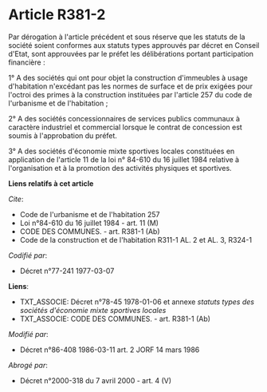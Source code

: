 # Article R381-2

Par dérogation à l'article précédent et sous réserve que les statuts de la société soient conformes aux statuts types
approuvés par décret en Conseil d'Etat, sont approuvées par le préfet les délibérations portant participation financière :

1° A des sociétés qui ont pour objet la construction d'immeubles à usage d'habitation n'excédant pas les normes de surface et
de prix exigées pour l'octroi des primes à la construction instituées par l'article 257 du code de l'urbanisme et de
l'habitation ;

2° A des sociétés concessionnaires de services publics communaux à caractère industriel et commercial lorsque le contrat de
concession est soumis à l'approbation du préfet.

3° A des sociétés d'économie mixte sportives locales constituées en application de l'article 11 de la loi n° 84-610 du 16
juillet 1984 relative à l'organisation et à la promotion des activités physiques et sportives.

**Liens relatifs à cet article**

_Cite_:

  - Code de l'urbanisme et de l'habitation 257
  - Loi n°84-610 du 16 juillet 1984 - art. 11 (M)
  - CODE DES COMMUNES. - art. R381-1 (Ab)
  - Code de la construction et de l'habitation R311-1 AL. 2 et AL. 3, R324-1

_Codifié par_:

  - Décret n°77-241 1977-03-07

**Liens**:

  - TXT_ASSOCIE: Décret n°78-45 1978-01-06 et annexe *statuts types des sociétés d'économie mixte sportives locales*
  - TXT_ASSOCIE: CODE DES COMMUNES. - art. R381-1 (Ab)

_Modifié par_:

  - Décret n°86-408 1986-03-11 art. 2 JORF 14 mars 1986

_Abrogé par_:

  - Décret n°2000-318 du 7 avril 2000 - art. 4 (V)
